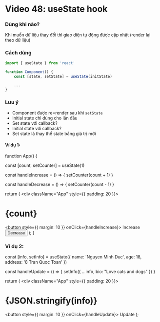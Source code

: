 # Video 48: useState hook

### Dùng khi nào?
Khi muốn dữ liệu thay đổi thì giao diện tự động được cập nhật (render lại theo dữ liệu)

### Cách dùng

```jsx
import { useState } from 'react'

function Component() {
    const [state, setState] = useState(initState)

    ...
}
```

### Lưu ý
- Component được re=render sau khi `setState`
- Initial state chỉ dùng cho lần đầu
- Set state với callback?
- Initial state với callback?
- Set state là thay thế state bằng giá trị mới

#### Ví dụ 1:

function App() {

  const [count, setCounter] = useState(1)

  const handleIncrease = () => {
    setCounter(count + 1)
  }

  const handleDecrease = () => {
    setCounter(count - 1)
  }

  return (
    <div className="App" style={{ padding: 20 }}>
      <h1>{count}</h1>
      <button
        style={{ margin: 10 }}
        onClick={handleIncrease}>
        Increase
      </button>
      <button
        onClick={handleDecrease}>
        Decrease
      </button>
    </div>
  );
}

### Ví dụ 2:

const [info, setInfo] = useState({
    name: 'Nguyen Minh Duc',
    age: 18,
    address: '8 Tran Quoc Toan'
  })

  const handleUpdate = () => {
    setInfo({
      ...info,
      bio: "Love cats and dogs"
    })
  }

  return (
    <div className="App" style={{ padding: 20 }}>
      <h1>{JSON.stringify(info)}</h1>
      <button
        style={{ margin: 10 }}
        onClick={handleUpdate}>
        Update
      </button>
    </div>
  );